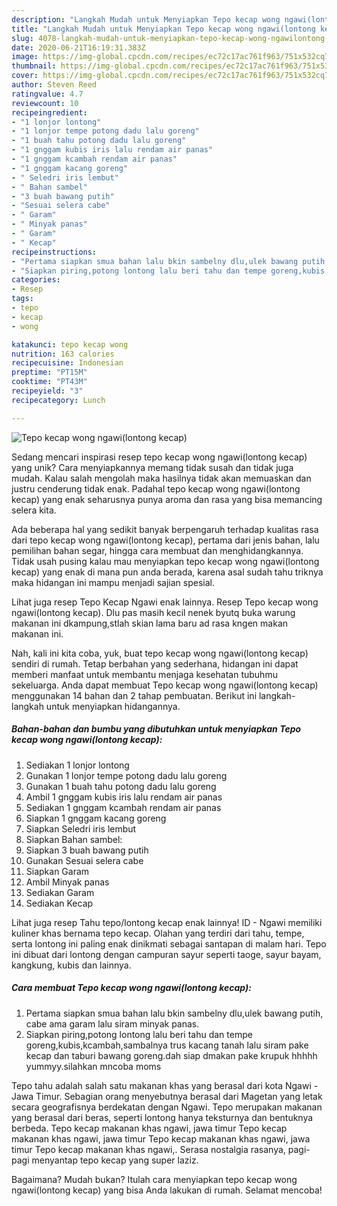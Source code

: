 ```yaml
---
description: "Langkah Mudah untuk Menyiapkan Tepo kecap wong ngawi(lontong kecap), Menggugah Selera"
title: "Langkah Mudah untuk Menyiapkan Tepo kecap wong ngawi(lontong kecap), Menggugah Selera"
slug: 4078-langkah-mudah-untuk-menyiapkan-tepo-kecap-wong-ngawilontong-kecap-menggugah-selera
date: 2020-06-21T16:19:31.383Z
image: https://img-global.cpcdn.com/recipes/ec72c17ac761f963/751x532cq70/tepo-kecap-wong-ngawilontong-kecap-foto-resep-utama.jpg
thumbnail: https://img-global.cpcdn.com/recipes/ec72c17ac761f963/751x532cq70/tepo-kecap-wong-ngawilontong-kecap-foto-resep-utama.jpg
cover: https://img-global.cpcdn.com/recipes/ec72c17ac761f963/751x532cq70/tepo-kecap-wong-ngawilontong-kecap-foto-resep-utama.jpg
author: Steven Reed
ratingvalue: 4.7
reviewcount: 10
recipeingredient:
- "1 lonjor lontong"
- "1 lonjor tempe potong dadu lalu goreng"
- "1 buah tahu potong dadu lalu goreng"
- "1 gnggam kubis iris lalu rendam air panas"
- "1 gnggam kcambah rendam air panas"
- "1 gnggam kacang goreng"
- " Seledri iris lembut"
- " Bahan sambel"
- "3 buah bawang putih"
- "Sesuai selera cabe"
- " Garam"
- " Minyak panas"
- " Garam"
- " Kecap"
recipeinstructions:
- "Pertama siapkan smua bahan lalu bkin sambelny dlu,ulek bawang putih, cabe ama garam lalu siram minyak panas."
- "Siapkan piring,potong lontong lalu beri tahu dan tempe goreng,kubis,kcambah,sambalnya trus kacang tanah lalu siram pake kecap dan taburi bawang goreng.dah siap dmakan pake krupuk hhhhh yummyy.silahkan mncoba moms"
categories:
- Resep
tags:
- tepo
- kecap
- wong

katakunci: tepo kecap wong 
nutrition: 163 calories
recipecuisine: Indonesian
preptime: "PT15M"
cooktime: "PT43M"
recipeyield: "3"
recipecategory: Lunch

---
```



![Tepo kecap wong ngawi(lontong kecap)](https://img-global.cpcdn.com/recipes/ec72c17ac761f963/751x532cq70/tepo-kecap-wong-ngawilontong-kecap-foto-resep-utama.jpg)

Sedang mencari inspirasi resep tepo kecap wong ngawi(lontong kecap) yang unik? Cara menyiapkannya memang tidak susah dan tidak juga mudah. Kalau salah mengolah maka hasilnya tidak akan memuaskan dan justru cenderung tidak enak. Padahal tepo kecap wong ngawi(lontong kecap) yang enak seharusnya punya aroma dan rasa yang bisa memancing selera kita.

Ada beberapa hal yang sedikit banyak berpengaruh terhadap kualitas rasa dari tepo kecap wong ngawi(lontong kecap), pertama dari jenis bahan, lalu pemilihan bahan segar, hingga cara membuat dan menghidangkannya. Tidak usah pusing kalau mau menyiapkan tepo kecap wong ngawi(lontong kecap) yang enak di mana pun anda berada, karena asal sudah tahu triknya maka hidangan ini mampu menjadi sajian spesial.

Lihat juga resep Tepo Kecap Ngawi enak lainnya. Resep Tepo kecap wong ngawi(lontong kecap). Dlu pas masih kecil nenek byutq buka warung makanan ini dkampung,stlah skian lama baru ad rasa kngen makan makanan ini.


Nah, kali ini kita coba, yuk, buat tepo kecap wong ngawi(lontong kecap) sendiri di rumah. Tetap berbahan yang sederhana, hidangan ini dapat memberi manfaat untuk membantu menjaga kesehatan tubuhmu sekeluarga. Anda dapat membuat Tepo kecap wong ngawi(lontong kecap) menggunakan 14 bahan dan 2 tahap pembuatan. Berikut ini langkah-langkah untuk menyiapkan hidangannya.

<!--inarticleads1-->

##### Bahan-bahan dan bumbu yang dibutuhkan untuk menyiapkan Tepo kecap wong ngawi(lontong kecap):

1. Sediakan 1 lonjor lontong
1. Gunakan 1 lonjor tempe potong dadu lalu goreng
1. Gunakan 1 buah tahu potong dadu lalu goreng
1. Ambil 1 gnggam kubis iris lalu rendam air panas
1. Sediakan 1 gnggam kcambah rendam air panas
1. Siapkan 1 gnggam kacang goreng
1. Siapkan  Seledri iris lembut
1. Siapkan  Bahan sambel:
1. Siapkan 3 buah bawang putih
1. Gunakan Sesuai selera cabe
1. Siapkan  Garam
1. Ambil  Minyak panas
1. Sediakan  Garam
1. Sediakan  Kecap


Lihat juga resep Tahu tepo/lontong kecap enak lainnya! ID - Ngawi memiliki kuliner khas bernama tepo kecap. Olahan yang terdiri dari tahu, tempe, serta lontong ini paling enak dinikmati sebagai santapan di malam hari. Tepo ini dibuat dari lontong dengan campuran sayur seperti taoge, sayur bayam, kangkung, kubis dan lainnya. 

<!--inarticleads2-->

##### Cara membuat Tepo kecap wong ngawi(lontong kecap):

1. Pertama siapkan smua bahan lalu bkin sambelny dlu,ulek bawang putih, cabe ama garam lalu siram minyak panas.
1. Siapkan piring,potong lontong lalu beri tahu dan tempe goreng,kubis,kcambah,sambalnya trus kacang tanah lalu siram pake kecap dan taburi bawang goreng.dah siap dmakan pake krupuk hhhhh yummyy.silahkan mncoba moms


Tepo tahu adalah salah satu makanan khas yang berasal dari kota Ngawi - Jawa Timur. Sebagian orang menyebutnya berasal dari Magetan yang letak secara geografisnya berdekatan dengan Ngawi. Tepo merupakan makanan yang berasal dari beras, seperti lontong hanya teksturnya dan bentuknya berbeda. Tepo kecap makanan khas ngawi, jawa timur Tepo kecap makanan khas ngawi, jawa timur Tepo kecap makanan khas ngawi, jawa timur Tepo kecap makanan khas ngawi,. Serasa nostalgia rasanya, pagi-pagi menyantap tepo kecap yang super laziz. 

Bagaimana? Mudah bukan? Itulah cara menyiapkan tepo kecap wong ngawi(lontong kecap) yang bisa Anda lakukan di rumah. Selamat mencoba!
